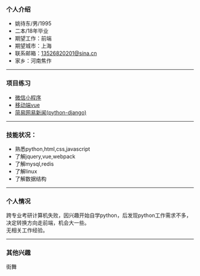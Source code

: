 ### 个人介绍

- 姚待东/男/1995
- 二本/18年毕业
- 期望工作：前端
- 期望城市：上海
- 联系邮箱：13526820201@sina.cn
- 家乡：河南焦作

<hr>

### 项目练习


- [微信小程序](https://github.com/bboyAyao/gitlearn/tree/master/wechat_demo)  
- [移动端vue](https://github.com/bboyAyao/vue-qunar-travel)  
- [简易网易新闻(python-django)](https://github.com/bboyAyao/gitlearn/tree/master/newsSite/minicms)     
  
<hr>

### 技能状况：

- 熟悉python,html,css,javascript
- 了解jquery,vue,webpack
- 了解mysql,redis
- 了解linux
- 了解数据结构

<hr/>

### 个人情况
跨专业考研计算机失败，因兴趣开始自学python，后发现python工作需求不多，决定转换方向走前端，机会大一些。  
无相关工作经验。

<hr/>

### 其他兴趣
街舞
